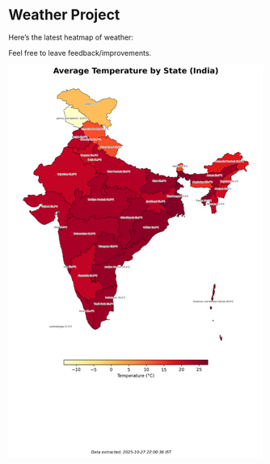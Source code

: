 # Weather Project

Here’s the latest heatmap of weather:

Feel free to leave feedback/improvements.

![India Heatmap](docs/assets/india_heatmap.png?v=FF9E2E)
